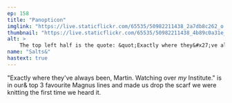 ```yaml
---
ep: 158
title: "Panopticon"
imglink: "https://live.staticflickr.com/65535/50982211438_2a7db8c262_o.jpg"
thumbnail: "https://live.staticflickr.com/65535/50982211438_4b89c0a31e_q.jpg"
alt: >
    The top left half is the quote: &quot;Exactly where they&#x27;ve always been, Martin. Watching over my Institute.&quot; Every letter with a loop contains an eye, except for the &quot;a&quot; in &quot;Martin&quot;. Bottom right is the Panopticon, with an elevated stone platform in the middle and three rows of gated prison cells surrounding it. There are several stick figures: one obscured by fog at the bottom of the platform, another climbing the platform steps, one sitting on the platform&#x27;s throne, and one with an eye above its head standing to the side. Diagonally dividing these halves is a kitchen knife with a broken blade featuring the word &quot;Panopticon&quot;.
name: "Salts&"
hastext: true
---
```

"Exactly where they've always been, Martin. Watching over *my* Institute." is in our& top 3 favourite Magnus lines and made us drop the scarf we were knitting the first time we heard it.